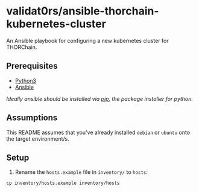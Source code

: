 # validat0rs/ansible-thorchain-kubernetes-cluster

An Ansible playbook for configuring a new kubernetes cluster for THORChain.

## Prerequisites

- [Python3](https://realpython.com/installing-python)
- [Ansible](https://docs.ansible.com/ansible/latest/installation_guide/intro_installation.html)

_Ideally ansible should be installed via [pip](https://pip.pypa.io/en/stable/), the package installer for python._

## Assumptions

This README assumes that you've already installed `debian` or `ubuntu` onto the target environment/s.

## Setup

1. Rename the `hosts.example` file in `inventory/` to `hosts`:

```console
cp inventory/hosts.example inventory/hosts
```
